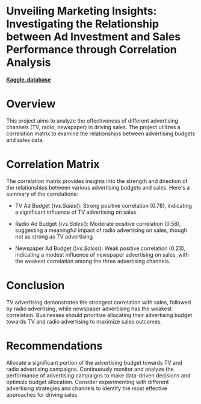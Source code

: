 # Unveiling Marketing Insights: Investigating the Relationship between Ad Investment and Sales Performance through Correlation Analysis

#### [Kaggle_database](https://www.kaggle.com/datasets/yasserh/advertising-sales-dataset)





# Overview
This project aims to analyze the effectiveness of different advertising channels (TV, radio, newspaper) in driving sales. The project utilizes a correlation matrix to examine the relationships between advertising budgets and sales data.

# Correlation Matrix
The correlation matrix provides insights into the strength and direction of the relationships between various advertising budgets and sales. Here's a summary of the correlations:

- TV Ad Budget ($) vs. Sales ($): Strong positive correlation (0.78), indicating a significant influence of TV advertising on sales.

- Radio Ad Budget ($) vs. Sales ($): Moderate positive correlation (0.58), suggesting a meaningful impact of radio advertising on sales, though not as strong as TV advertising.

- Newspaper Ad Budget ($) vs. Sales ($): Weak positive correlation (0.23), indicating a modest influence of newspaper advertising on sales, with the weakest correlation among the three advertising channels.

# Conclusion
TV advertising demonstrates the strongest correlation with sales, followed by radio advertising, while newspaper advertising has the weakest correlation.
Businesses should prioritize allocating their advertising budget towards TV and radio advertising to maximize sales outcomes.
# Recommendations
Allocate a significant portion of the advertising budget towards TV and radio advertising campaigns.
Continuously monitor and analyze the performance of advertising campaigns to make data-driven decisions and optimize budget allocation.
Consider experimenting with different advertising strategies and channels to identify the most effective approaches for driving sales.



